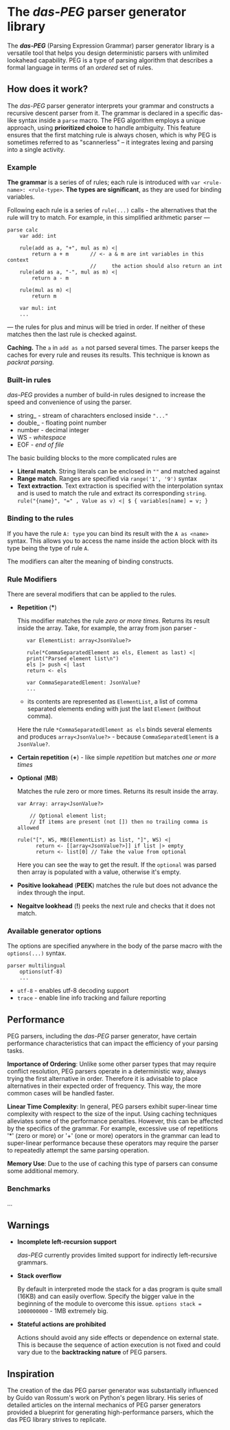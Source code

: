 # The *das-PEG*  parser generator library

The ***das-PEG*** (Parsing Expression Grammar) parser generator library is a
versatile tool that helps you design deterministic parsers with unlimited
lookahead capability. PEG is a type of parsing algorithm that describes a
formal language in terms of an _ordered_ set of rules. 

## How does it work?

The *das-PEG* parser generator interprets your grammar and constructs a
recursive descent parser from it. The grammar is declared in a specific
das-like syntax inside a `parse` macro. The PEG algorithm employs a unique
approach, using **prioritized choice** to handle ambiguity. This feature
ensures that the first matching rule is always chosen, which is why PEG is
sometimes referred to as "scannerless" – it integrates lexing and parsing into
a single activity.

### Example

**The grammar** is a series of of rules; each rule is introduced with `var
<rule-name>: <rule-type>`. **The types are significant**, as they are used  for
binding variables.

Following each rule is a series of `rule(...)` calls - the alternatives that
the rule will try to match. For example, in this simplified arithmetic parser —

```    
parse calc
    var add: int

    rule(add as a, "+", mul as m) <|
        return a + m       // <- a & m are int variables in this context
                           //     the action should also return an int
    rule(add as a, "-", mul as m) <|
        return a - m
        
    rule(mul as m) <|
        return m
        
    var mul: int
    ...
```

— the rules for plus and minus will be tried in order. If neither of these
matches then the last rule is checked against. 

**Caching.** The `a` in `add as a` not parsed several times. The parser keeps
the caches for every rule and reuses its results. This technique is known as
*packrat parsing.*

### Built-in rules

*das-PEG* provides a number of build-in rules designed to increase the speed
and convenience of using the parser.

- string_ - stream of charachters enclosed inside `"..."`
- double_ - floating point number
- number - decimal integer
- WS - *whitespace*
- EOF - *end of file*

The basic building blocks to the more complicated rules are 

- **Literal match**. String literals can be enclosed in `""` and matched against
- **Range match**. Ranges are specified via `range('1', '9')` syntax
- **Text extraction**. Text extraction is specified with the interpolation
  syntax and is used to match the rule and extract its corresponding `string`.
  `rule("{name}", "=" , Value as v) <| $ { variables[name] = v; }`

### Binding to the rules

If you have the rule `A: type` you can bind its result with the `A as <name>`
syntax. This allows you to access the name inside the action block with its
type being the type of rule `A`.

The modifiers can alter the meaning of binding constructs.

### Rule Modifiers 

There are several modifiers that can be applied to the rules. 

- **Repetition** (__*__)

  This modifier matches the rule *zero or more times*. Returns its result
  inside the array. Take, for example, the array from json parser -

  ```
     var ElementList: array<JsonValue?>

     rule(*CommaSeparatedElement as els, Element as last) <|
     print("Parsed element list\n")
     els |> push <| last
     return <- els

     var CommaSeparatedElement: JsonValue?
     ...
  ```

  - its contents are represented as `ElementList`, a list of comma separated
  elements ending with just the last `Element` (without comma).

  Here the rule `*CommaSeparatedElement as els` binds several elements and
  produces `array<JsonValue?>` - because `CommaSeparatedElement` is a
  `JsonValue?`.

- **Certain repetition** (**+**) - like simple *repetition* but matches *one or more times*

- **Optional** (**MB**)

  Matches the rule zero or more times. Returns its result inside the array.

  ```
  var Array: array<JsonValue?>

      // Optional element list;
      // If items are present (not []) then no trailing comma is allowed

  rule("[", WS, MB(ElementList) as list, "]", WS) <|
        return <- [[array<JsonValue?>]] if list |> empty
        return <- list[0] // Take the value from optional
  ```

  Here you can see the way to get the result. If the `optional` was parsed then array is populated with a value, otherwise it's empty.

- **Positive lookahead** (**PEEK**) matches the rule but does not advance the index through the input.

- **Negaitve lookhead** (**!**)  peeks the next rule and checks that it does not match.
 

### Available generator options

The options are specified anywhere in the body of the parse macro with the `options(...)` syntax.

```
parser multilingual
    options(utf-8)
    ...
```

- `utf-8` - enables utf-8 decoding support
- `trace` - enable line info tracking and failure reporting

## Performance

PEG parsers, including the *das-PEG* parser generator, have certain performance
characteristics that can impact the efficiency of your parsing tasks.

**Importance of Ordering**: Unlike some other parser types that may require
conflict resolution, PEG parsers operate in a deterministic way, always trying
the first alternative in order. Therefore it is advisable to place alternatives
in their expected order of frequency. This way, the more common cases will be
handled faster.

**Linear Time Complexity**: In general, PEG parsers exhibit super-linear time
complexity with respect to the size of the input. Using caching techniques
alleviates some of the performance penalties. However, this can be affected by
the specifics of the grammar. For example, excessive use of repetitions '*'
(zero or more) or '+' (one or more) operators in the grammar can lead to
super-linear performance because these operators may require the parser to
repeatedly attempt the same parsing operation.

**Memory Use**: Due to the use of caching this type of parsers can consume some
additional memory.

### Benchmarks

...

## Warnings

- **Incomplete left-recursion support**

  *das-PEG* currently provides limited support for indirectly left-recursive grammars.

- **Stack overflow**

  By default in interpreted mode the stack for a das program is quite small
  (16KB) and can easily overflow. Specify the bigger value in the beginning of
  the module to overcome this issue. `options stack = 1000000000` - 1MB
  extremely big.

- **Stateful actions are prohibited**

  Actions should avoid any side effects or dependence on external state. This
  is because the sequence of action execution is not fixed and could vary due
  to the **backtracking nature** of PEG parsers.

## Inspiration

The creation of the das PEG parser generator was substantially influenced by
Guido van Rossum's work on Python's pegen library. His series of detailed
articles on the internal mechanics of PEG parser generators provided a
blueprint for generating high-performance parsers, which the das PEG library
strives to replicate.
